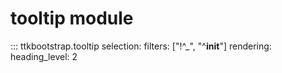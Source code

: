 # tooltip module

::: ttkbootstrap.tooltip selection: filters: ["!^_", "^__init__"] rendering: heading_level: 2
